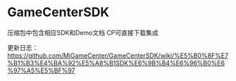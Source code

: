 # GameCenterSDK
压缩包中包含相应SDK和Demo文档 CP可直接下载集成 

更新日志：
https://github.com/MiGameCenter/GameCenterSDK/wiki/%E5%B0%8F%E7%B1%B3%E4%BA%92%E5%A8%B1SDK%E6%9B%B4%E6%96%B0%E6%97%A5%E5%BF%97
